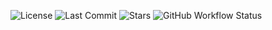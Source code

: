 ![License](https://img.shields.io/github/license/shroomtop/15-Layer-Key-Layout)
![Last Commit](https://img.shields.io/github/last-commit/shroomtop/15-Layer-Key-Layout)
![Stars](https://img.shields.io/github/stars/shroomtop/15-Layer-Key-Layout?style=social)
![GitHub Workflow Status](https://img.shields.io/github/actions/workflow/status/shroomtop/15-Layer-Key-Layout/ci.yml?branch=main)
